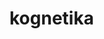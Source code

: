 # kognetika
<!DOCTYPE HTML>

<html>

<head>
  <title>Анкета потерявшегося питомца</title>
       <style type="text/css">
       body{
           background:#ffbc7c

           }


       h2{
           color:#d7837f;
           margin-bottom: 20px;
           }
       h4{
           color:#d7837f;
           }
       button{
               background:#d7837f;
               color:#000;
               border: 10px solid #d7837f ; border-radius: 10px;
           }

       form{
            text-align: center;
            background-color:#ffddbd ;
            border: 10px solid #ffddbd; border-radius: 10px;
        }
       input{
            background-color:#ffebd7;
            border: 10px solid #ffebd7; border-radius: 10px;
        }
       option{
            background-color:#ffebd7;
            border: 10px solid #ffebd7; border-radius: 10px;
        }
       select{
            background-color:#ffebd7;
            border: 10px solid #ffebd7; border-radius: 10px;
        }
       div{  text-align: left;
        background-color:#ffbc7c;
        border: 10px solid #ffbc7c; border-radius: 10px;
        border-block: thin;

        }
       p{ text-align: center;
            color:#fff8e7;
           margin-bottom: 20px;
        }
       li{
            background:#ffebd7;
            color:#000;
            border: 10px solid #ffebd7 ; border-radius: 10px;
        }
         ol{
             color:#852e3a;
         }


       nav ul {
    list-style: none;
    display: flex;
    gap: 20px;
        }

       nav a {
    color:#852e3a;
    text-decoration: none;
        }


       </style>
</head>
   <body>
      <header>
        <nav>
        <ul>
                <li><a href="#home">Главная</a></li>
                <li><a href="#contact">Анкеты</a></li>
        </ul>
        </nav>
    </header>


       <form>

           <span style="font-family: 'Comic Sans MS', cursive, sans-serif"><h2>Анкета пропавшего животного</h2>    </span>
           <input type="name" placeholder="Ваше имя"  /> <br>
           <input type="petName" placeholder="Кличка питомца" /> <br>
           <input type="date" /> <br>
                                <select id="petType" name="petType" required>
                    <option value="">Питомец</option>
                    <option value="dog">Собака</option>
                    <option value="cat">Кошка</option>
                    <option value="other">Другое</option>
                    </select>        <br>
           <input type="text" placeholder="Описание питомца" /> <br>
           <button submit> Отправить анкету</button>
           <div>
           <span style="font-family: 'Comic Sans MS', cursive, sans-serif"><h2><p>Как больше никогда не потерять своего питомца</p></h2></span>
           <h4>
               <ol>
            <span style="font-family: 'Courier New', Courier, monospace"><ul>
                 Создать безопасную и комфортную среду дома. Для питомца нужно оборудовать спокойное место, где он сможет укрыться в случае стресса. Также важно убедиться, что окна и двери всегда закрыты, особенно в периоды, когда животное может быть возбуждено или напугано
                 </ul> <br></span>
            <span style="font-family: 'Courier New', Courier, monospace"><ul>
                Обеспечить физическую активность и достаточную прогулку. Регулярные игры, прогулки и тренировки не только позволяют выплеснуть энергию, но и укрепляют связь между хозяином и питомцем, что снижает вероятность бегства.
                </ul> <br></span>
            <span style="font-family: 'Courier New', Courier, monospace"><ul>
                Использовать GPS-трекеры и адресники с информацией. GPS-трекеры позволяют в реальном времени отслеживать местоположение питомца и оперативно реагировать, если он убежал. Также важно, чтобы у животного был адресник с именем, номером телефона и адресом хозяина.
                </ul> <br></span>
            <span style="font-family: 'Courier New', Courier, monospace"><ul>
                Обучать питомца основным командам. Обучение основным командам, таким как «ко мне» или «стоять», значительно снижает риск того, что животное убежит и потеряется.
                </ul> <br></span>
            <span style="font-family: 'Courier New', Courier, monospace"><ul>
                Следить за психоэмоциональным состоянием питомца. Страх, тревога или даже депрессия могут провоцировать побеги. Зоопсихологи рекомендуют внимательно следить за поведением питомца и при малейших признаках стресса обращаться за консультацией.
                </ul> <br></span>
            </ol>
             </h4>
           </div>
           </form>
           <footer>
        <h2><p>© 2025 Сайт потерявшихся питомцев</p></h2>
           </footer>

</body>

</html>
